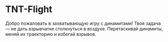 # TNT-Flight
Добро пожаловать в захватывающую игру с динамитами! Твоя задача — не дать взрывчатке столкнуться в воздухе. Перетаскивай динамиты, меняй их траекторию и избегай взрывов.
